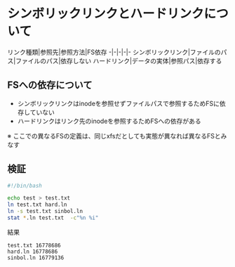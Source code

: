 # シンボリックリンクとハードリンクについて

リンク種類|参照先|参照方法|FS依存
-|-|-|-|-
シンボリックリンク|ファイルのパス|ファイルのパス|依存しない
ハードリンク|データの実体|参照パス|依存する

## FSへの依存について

- シンボリックリンクはinodeを参照せずファイルパスで参照するためFSに依存していない
- ハードリンクはリンク先のinodeを参照するためFSへの依存がある

※ ここでの異なるFSの定義は、同じxfsだとしても実態が異なれば異なるFSとみなす

## 検証

```bash
#!/bin/bash

echo test > test.txt
ln test.txt hard.ln
ln -s test.txt sinbol.ln
stat *.ln test.txt  -c"%n %i"
```

結果

```plain
test.txt 16778686
hard.ln 16778686
sinbol.ln 16779136
```
